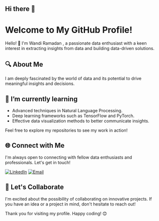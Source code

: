 ## Hi there 👋
# Welcome to My GitHub Profile!

Hello! 👋 I'm Wandi Ramadan , a passionate data enthusiast with a keen interest in extracting insights from data and building data-driven solutions.

## 🔍 About Me

I am deeply fascinated by the world of data and its potential to drive meaningful insights and decisions.

## 🌱 I’m currently learning
- Advanced techniques in Natural Language Processing.
- Deep learning frameworks such as TensorFlow and PyTorch.
- Effective data visualization methods to better communicate insights.

Feel free to explore my repositories to see my work in action!

## 🌐 Connect with Me

I'm always open to connecting with fellow data enthusiasts and professionals. Let's get in touch!

[![LinkedIn](https://img.shields.io/badge/LinkedIn-0077B5?logo=linkedin&logoColor=white)](https://www.linkedin.com/in/wandi-ramadan/)
[![Email](https://img.shields.io/badge/Email-D14836?logo=gmail&logoColor=white)](mailto:wandiramadan7@gmail.com)

## 🚀 Let's Collaborate

I'm excited about the possibility of collaborating on innovative projects. If you have an idea or a project in mind, don't hesitate to reach out!

Thank you for visiting my profile. Happy coding! 😊

